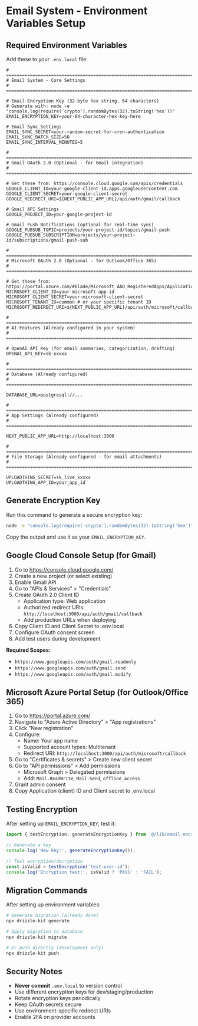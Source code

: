 # Email System - Environment Variables Setup

## Required Environment Variables

Add these to your `.env.local` file:

```env
# ============================================================================
# Email System - Core Settings
# ============================================================================

# Email Encryption Key (32-byte hex string, 64 characters)
# Generate with: node -e "console.log(require('crypto').randomBytes(32).toString('hex'))"
EMAIL_ENCRYPTION_KEY=your-64-character-hex-key-here

# Email Sync Settings
EMAIL_SYNC_SECRET=your-random-secret-for-cron-authentication
EMAIL_SYNC_BATCH_SIZE=50
EMAIL_SYNC_INTERVAL_MINUTES=5

# ============================================================================
# Gmail OAuth 2.0 (Optional - for Gmail integration)
# ============================================================================

# Get these from: https://console.cloud.google.com/apis/credentials
GOOGLE_CLIENT_ID=your-google-client-id.apps.googleusercontent.com
GOOGLE_CLIENT_SECRET=your-google-client-secret
GOOGLE_REDIRECT_URI=${NEXT_PUBLIC_APP_URL}/api/auth/gmail/callback

# Gmail API Settings
GOOGLE_PROJECT_ID=your-google-project-id

# Gmail Push Notifications (optional for real-time sync)
GOOGLE_PUBSUB_TOPIC=projects/your-project-id/topics/gmail-push
GOOGLE_PUBSUB_SUBSCRIPTION=projects/your-project-id/subscriptions/gmail-push-sub

# ============================================================================
# Microsoft OAuth 2.0 (Optional - for Outlook/Office 365)
# ============================================================================

# Get these from: https://portal.azure.com/#blade/Microsoft_AAD_RegisteredApps/ApplicationsListBlade
MICROSOFT_CLIENT_ID=your-microsoft-app-id
MICROSOFT_CLIENT_SECRET=your-microsoft-client-secret
MICROSOFT_TENANT_ID=common # or your specific tenant ID
MICROSOFT_REDIRECT_URI=${NEXT_PUBLIC_APP_URL}/api/auth/microsoft/callback

# ============================================================================
# AI Features (Already configured in your system)
# ============================================================================

# OpenAI API Key (for email summaries, categorization, drafting)
OPENAI_API_KEY=sk-xxxxx

# ============================================================================
# Database (Already configured)
# ============================================================================

DATABASE_URL=postgresql://...

# ============================================================================
# App Settings (Already configured)
# ============================================================================

NEXT_PUBLIC_APP_URL=http://localhost:3000

# ============================================================================
# File Storage (Already configured - for email attachments)
# ============================================================================

UPLOADTHING_SECRET=sk_live_xxxxx
UPLOADTHING_APP_ID=your_app_id
```

## Generate Encryption Key

Run this command to generate a secure encryption key:

```bash
node -e "console.log(require('crypto').randomBytes(32).toString('hex'))"
```

Copy the output and use it as your `EMAIL_ENCRYPTION_KEY`.

## Google Cloud Console Setup (for Gmail)

1. Go to https://console.cloud.google.com/
2. Create a new project (or select existing)
3. Enable Gmail API
4. Go to "APIs & Services" > "Credentials"
5. Create OAuth 2.0 Client ID
   - Application type: Web application
   - Authorized redirect URIs: `http://localhost:3000/api/auth/gmail/callback`
   - Add production URLs when deploying
6. Copy Client ID and Client Secret to .env.local
7. Configure OAuth consent screen
8. Add test users during development

**Required Scopes:**
- `https://www.googleapis.com/auth/gmail.readonly`
- `https://www.googleapis.com/auth/gmail.send`
- `https://www.googleapis.com/auth/gmail.modify`

## Microsoft Azure Portal Setup (for Outlook/Office 365)

1. Go to https://portal.azure.com/
2. Navigate to "Azure Active Directory" > "App registrations"
3. Click "New registration"
4. Configure:
   - Name: Your app name
   - Supported account types: Multitenant
   - Redirect URI: `http://localhost:3000/api/auth/microsoft/callback`
5. Go to "Certificates & secrets" > Create new client secret
6. Go to "API permissions" > Add permissions
   - Microsoft Graph > Delegated permissions
   - Add: `Mail.ReadWrite`, `Mail.Send`, `offline_access`
7. Grant admin consent
8. Copy Application (client) ID and Client secret to .env.local

## Testing Encryption

After setting up `EMAIL_ENCRYPTION_KEY`, test it:

```typescript
import { testEncryption, generateEncryptionKey } from '@/lib/email-encryption';

// Generate a key
console.log('New key:', generateEncryptionKey());

// Test encryption/decryption
const isValid = testEncryption('test-user-id');
console.log('Encryption test:', isValid ? 'PASS' : 'FAIL');
```

## Migration Commands

After setting up environment variables:

```bash
# Generate migration (already done)
npx drizzle-kit generate

# Apply migration to database
npx drizzle-kit migrate

# Or push directly (development only)
npx drizzle-kit push
```

## Security Notes

- **Never commit** `.env.local` to version control
- Use different encryption keys for dev/staging/production
- Rotate encryption keys periodically
- Keep OAuth secrets secure
- Use environment-specific redirect URIs
- Enable 2FA on provider accounts






